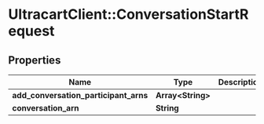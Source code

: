 # UltracartClient::ConversationStartRequest

## Properties
Name | Type | Description | Notes
------------ | ------------- | ------------- | -------------
**add_conversation_participant_arns** | **Array&lt;String&gt;** |  | [optional] 
**conversation_arn** | **String** |  | [optional] 


